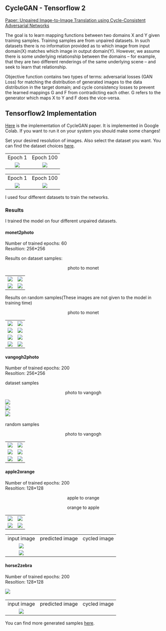 ## CycleGAN - Tensorflow 2
[Paper: Unpaired Image-to-Image Translation using Cycle-Consistent Adversarial Networks](https://arxiv.org/abs/1704.00028)


The goal is to learn mapping functions between two domains X and Y given training samples. Training samples are from unpaired datasets. In such datasets there is no information provided as to which image from input domain(X) matches which image in output domain(Y). However, we assume there is some underlying relationship between the domains – for example, that they are
two different renderings of the same underlying scene – and
seek to learn that relationship.

Objective function contains two types of terms: adversarial losses (GAN Loss) for matching the distribution of generated images to the data distribution in the target domain; and cycle consistency losses to prevent the learned mappings G and F from contradicting each other. G refers to the generator which maps X to Y and F does the vice-versa.


## Tensorflow2 Implementation 

[Here](https://github.com/Mohammad-Rahmdel/CycleGAN/tree/master/CycleGAN.ipynb) is the implementation of CycleGAN paper. It is implemented in Google Colab. If you want to run it on your system you should make some changes!

Set your desired resolution of images. Also select the dataset you want. You can find the dataset choices [here](https://people.eecs.berkeley.edu/%7Etaesung_park/CycleGAN/datasets/).


<table align='center'>
 <tr align='center'>
<td> Epoch 1 </td>
<td> Epoch 100 </td>
</tr>
<tr align='center'>
<td> <img src = 'results/apple2orange/e1.png'>
<td> <img src = 'results/apple2orange/e100.png'>
</tr>
</table>


<table align='center'>
 <tr align='center'>
<td> Epoch 1 </td>
<td> Epoch 100 </td>
</tr>
<tr align='center'>
<td> <img src = 'results/apple2orange/Y2X-1.png'>
<td> <img src = 'results/apple2orange/Y2X-108.png'>
</tr>
</table>


I used four different datasets to train the networks.

### Results ### 

I trained the model on four different unpaired datasets.


#### monet2photo
Number of trained epochs: 60  <br>
Resoltion: 256*256  <br>

Results on dataset samples: <br>


<p align="center">
    photo to monet
</p>
<table align='center'>	
<tr align='center'>
<td> <img src = 'results/monet2photo/dataset_samples/1.png'>
<td> <img src = 'results/monet2photo/dataset_samples/3.png'>
</tr>	
<tr align='center'>
<td> <img src = 'results/monet2photo/dataset_samples/4.png'>
<td> <img src = 'results/monet2photo/dataset_samples/6.png'>
</tr>
</table>

Results on random samples(These images are not given to the model in training time) <br>


<p align="center">
    photo to monet
</p>
<table align='center'>	
<tr align='center'>
<td> <img src = 'results/monet2photo/my_images/1.png'>
<td> <img src = 'results/monet2photo/my_images/4.png'>
</tr>	
<tr align='center'>
<td> <img src = 'results/monet2photo/my_images/5.png'>
<td> <img src = 'results/monet2photo/my_images/6.png'>
</tr>
<tr align='center'>
<td> <img src = 'results/monet2photo/my_images/7.png'>
<td> <img src = 'results/monet2photo/my_images/8.png'>
</tr>
<tr align='center'>
<td> <img src = 'results/monet2photo/my_images/9.png'>
<td> <img src = 'results/monet2photo/my_images/10.png'>
</tr>
</table>



#### vangogh2photo
Number of trained epochs: 200  <br>
Resoltion: 256*256  <br>


dataset samples <br>
<p align="center">
    photo to vangogh
</p>
<img src='./results/vangogh2photo/dataset_samples/photo2vanghogh3.png' />​​ <br>
<img src='./results/vangogh2photo/dataset_samples/photo2vanghogh4.png' />​​ <br>
<img src='./results/vangogh2photo/dataset_samples/photo2vanghogh5.png' />​​ <br>


random samples <br>

<p align="center">
    photo to vangogh
</p>
<table align='center'>	
<tr align='center'>
<td> <img src = 'results/vangogh2photo/my_images/v1.png'>
<td> <img src = 'results/vangogh2photo/my_images/v2.png'>
</tr>	
<tr align='center'>
<td> <img src = 'results/vangogh2photo/my_images/v3.png'>
<td> <img src = 'results/vangogh2photo/my_images/v4.png'>
</tr>	
<tr align='center'>
<td> <img src = 'results/vangogh2photo/my_images/v5.png'>
<td> <img src = 'results/vangogh2photo/my_images/v6.png'>
</tr>	
</table>




#### apple2orange
Number of trained epochs: 200 <br>
Resoltion: 128*128 <br>


<p align="center">
    apple to orange
</p>
<table align='center'>
<tr align='center'>
<td> <img src = 'results/apple2orange/2.png'>
<td> <img src = 'results/apple2orange/3.png'>
</tr>
<p align="center">
    orange to apple
</p>
<tr align='center'>
<td> <img src = 'results/apple2orange/10.png'>
<td> <img src = 'results/apple2orange/11.png'>
</tr>
</table>



<table align='center'>
<tr align='center'>
<td> input image </td>
<td> predicted image </td>
<td> cycled image </td>
</tr>
<tr align='center'>
<td> <img src = 'results/apple2orange/12.png'>
</tr>
<tr align='center'>
<td> <img src = 'results/apple2orange/13.png'>
</tr>
</table>



#### horse2zebra
Number of trained epochs: 200  <br>
Resoltion: 128*128  <br>

<img src='./results/horse2zebra/X2Y-100.png' />​​ <br>


<table align='center'>
<tr align='center'>
<td> input image </td>
<td> predicted image </td>
<td> cycled image </td>
</tr>
<tr align='center'>
<td> <img src = 'results/horse2zebra/index.png'>
</tr>
</table>




You can find more generated samples [here](https://github.com/Mohammad-Rahmdel/CycleGAN/tree/master/results).



